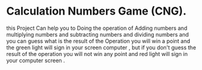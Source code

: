 # Calculation Numbers Game (CNG).
this Project Can help you to Doing the operation of Adding  numbers and multiplying numbers and subtracting numbers and dividing numbers and you can guess what is the result of the Operation you will win a point and the green light will sign in your screen computer , but if you don't guess the result of the operation you will not win any point and red light will sign in your computer screen . 
